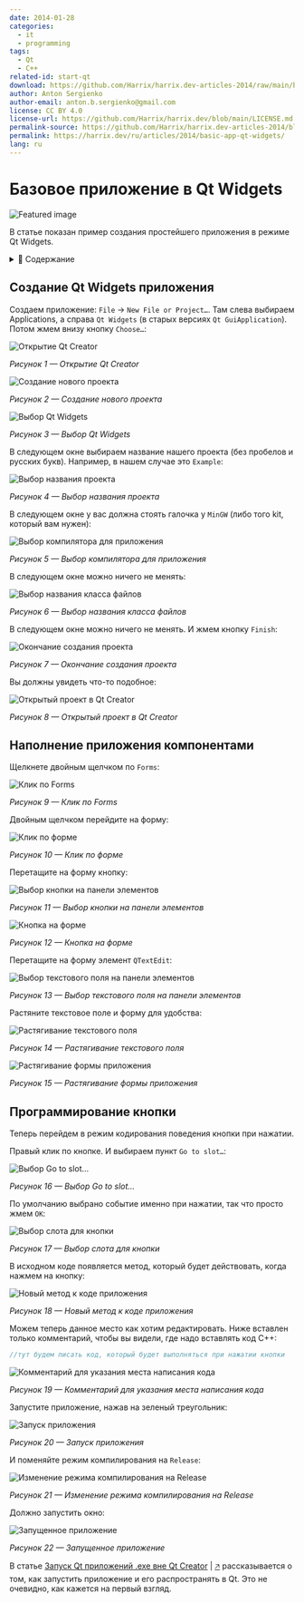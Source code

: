 ```yaml
---
date: 2014-01-28
categories:
  - it
  - programming
tags:
  - Qt
  - C++
related-id: start-qt
download: https://github.com/Harrix/harrix.dev-articles-2014/raw/main/basic-app-qt-widgets/files/example.zip
author: Anton Sergienko
author-email: anton.b.sergienko@gmail.com
license: CC BY 4.0
license-url: https://github.com/Harrix/harrix.dev/blob/main/LICENSE.md
permalink-source: https://github.com/Harrix/harrix.dev-articles-2014/blob/main/basic-app-qt-widgets/basic-app-qt-widgets.md
permalink: https://harrix.dev/ru/articles/2014/basic-app-qt-widgets/
lang: ru
---
```


# Базовое приложение в Qt Widgets

![Featured image](featured-image.svg)

В статье показан пример создания простейшего приложения в режиме Qt Widgets.

<details>
<summary>📖 Содержание</summary>

## Содержание

- [Создание Qt Widgets приложения](#создание-qt-widgets-приложения)
- [Наполнение приложения компонентами](#наполнение-приложения-компонентами)
- [Программирование кнопки](#программирование-кнопки)

В качестве среды для разработки используется Qt 5.2.0 for Windows 32-bit (MinGW 4.8). Скачать можно тут <https://www.qt.io/download>.

</details>

## Создание Qt Widgets приложения

Создаем приложение: `File` → `New File or Project…`. Там слева выбираем Applications, а справа `Qt Widgets` (в старых версиях `Qt GuiApplication`). Потом жмем внизу кнопку `Choose…`:

![Открытие Qt Creator](img/new-project_01.png)

_Рисунок 1 — Открытие Qt Creator_

![Создание нового проекта](img/new-project_02.png)

_Рисунок 2 — Создание нового проекта_

![Выбор Qt Widgets](img/new-project_03.png)

_Рисунок 3 — Выбор Qt Widgets_

В следующем окне выбираем название нашего проекта (без пробелов и русских букв). Например, в нашем случае это `Example`:

![Выбор названия проекта](img/new-project_04.png)

_Рисунок 4 — Выбор названия проекта_

В следующем окне у вас должна стоять галочка у `MinGW` (либо того kit, который вам нужен):

![Выбор компилятора для приложения](img/new-project_05.png)

_Рисунок 5 — Выбор компилятора для приложения_

В следующем окне можно ничего не менять:

![Выбор названия класса файлов](img/new-project_06.png)

_Рисунок 6 — Выбор названия класса файлов_

В следующем окне можно ничего не менять. И жмем кнопку `Finish`:

![Окончание создания проекта](img/new-project_07.png)

_Рисунок 7 — Окончание создания проекта_

Вы должны увидеть что-то подобное:

![Открытый проект в Qt Creator](img/qt-creator.png)

_Рисунок 8 — Открытый проект в Qt Creator_

## Наполнение приложения компонентами

Щелкнете двойным щелчком по `Forms`:

![Клик по Forms](img/form_01.png)

_Рисунок 9 — Клик по Forms_

Двойным щелчком перейдите на форму:

![Клик по форме](img/form_02.png)

_Рисунок 10 — Клик по форме_

Перетащите на форму кнопку:

![Выбор кнопки на панели элементов](img/form_03.png)

_Рисунок 11 — Выбор кнопки на панели элементов_

![Кнопка на форме](img/form_04.png)

_Рисунок 12 — Кнопка на форме_

Перетащите на форму элемент `QTextEdit`:

![Выбор текстового поля на панели элементов](img/form_05.png)

_Рисунок 13 — Выбор текстового поля на панели элементов_

Растяните текстовое поле и форму для удобства:

![Растягивание текстового поля](img/form_06.png)

_Рисунок 14 — Растягивание текстового поля_

![Растягивание формы приложения](img/form_07.png)

_Рисунок 15 — Растягивание формы приложения_

## Программирование кнопки

Теперь перейдем в режим кодирования поведения кнопки при нажатии.

Правый клик по кнопке. И выбираем пункт `Go to slot…`:

![Выбор Go to slot…](img/cpp_01.png)

_Рисунок 16 — Выбор Go to slot…_

По умолчанию выбрано событие именно при нажатии, так что просто жмем `OK`:

![Выбор слота для кнопки](img/cpp_02.png)

_Рисунок 17 — Выбор слота для кнопки_

В исходном коде появляется метод, который будет действовать, когда нажмем на кнопку:

![Новый метод к коде приложения](img/cpp_03.png)

_Рисунок 18 — Новый метод к коде приложения_

Можем теперь данное место как хотим редактировать. Ниже вставлен только комментарий, чтобы вы видели, где надо вставлять код C++:

```cpp
//тут будем писать код, который будет выполняться при нажатии кнопки
```

![Комментарий для указания места написания кода](img/cpp_04.png)

_Рисунок 19 — Комментарий для указания места написания кода_

Запустите приложение, нажав на зеленый треугольник:

![Запуск приложения](img/run_01.png)

_Рисунок 20 — Запуск приложения_

И поменяйте режим компилирования на `Release`:

![Изменение режима компилирования на Release](img/run_03.png)

_Рисунок 21 — Изменение режима компилирования на Release_

Должно запустить окно:

![Запущенное приложение](img/run_03.png)

_Рисунок 22 — Запущенное приложение_

В статье [Запуск Qt приложений .exe вне Qt Creator](https://github.com/Harrix/harrix.dev-articles-2014/blob/main/run-qt-app-exe-outside-qt/run-qt-app-exe-outside-qt.md) | [🡥](https://harrix.dev/ru/articles/2014/run-qt-app-exe-outside-qt/) рассказывается о том, как запустить приложение и его распространять в Qt. Это не очевидно, как кажется на первый взгляд.

